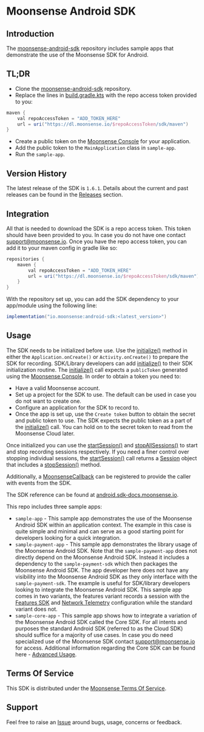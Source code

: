 # Moonsense Android SDK

## Introduction

The [moonsense-android-sdk](https://github.com/moonsense/moonsense-android-sdk) repository includes sample apps that demonstrate the use of the Moonsense SDK for Android.

## TL;DR

- Clone the [moonsense-android-sdk](https://github.com/moonsense/moonsense-android-sdk) repository.
- Replace the lines in [build.gradle.kts](https://github.com/moonsense/moonsense-android-sdk/blob/main/build.gradle.kts) with the repo access token provided to you:
```groovy
maven {
    val repoAccessToken = "ADD_TOKEN_HERE"
    url = uri("https://dl.moonsense.io/$repoAccessToken/sdk/maven")
}
```
- Create a public token on the [Moonsense Console](https://console.moonsense.cloud/) for your application.
- Add the public token to the `MainApplication` class in `sample-app`.
- Run the `sample-app`.

## Version History

The latest release of the SDK is `1.6.1`. Details about the current and past releases can be found in the [Releases](https://github.com/moonsense/moonsense-android-sdk/releases) section.

## Integration

All that is needed to download the SDK is a repo access token. This token should have been provided to you. In case you do not have one contact [support@moonsense.io](mailto:support@moonsense.io). Once you have the repo access token, you can add it to your maven config in gradle like so:

```groovy
repositories {
    maven {
        val repoAccessToken = "ADD_TOKEN_HERE"
        url = uri("https://dl.moonsense.io/$repoAccessToken/sdk/maven")
    }
}
```

With the repository set up, you can add the SDK dependency to your app/module using the following line:

```groovy
implementation("io.moonsense:android-sdk:<latest_version>")
```

## Usage

The SDK needs to be initialized before use. Use the [initialize()](https://android.sdk-docs.moonsense.io/sdk/io.moonsense.sdk/-moonsense/initialize.html) method in either the `Application.onCreate()` or `Activity.onCreate()` to prepare the SDK for recording. SDK/Library developers can add [initialize()](https://android.sdk-docs.moonsense.io/sdk/io.moonsense.sdk/-moonsense/initialize.html) to their SDK initialization routine. The [initialize()](https://android.sdk-docs.moonsense.io/sdk/io.moonsense.sdk/-moonsense/initialize.html) call expects a `publicToken` generated using the [Moonsense Console](https://console.moonsense.cloud/). In order to obtain a token you need to:

- Have a valid Moonsense account.
- Set up a project for the SDK to use. The default can be used in case you do not want to create one.
- Configure an application for the SDK to record to.
- Once the app is set up, use the `Create token` button to obtain the secret and public token to use. The SDK expects the public token as a part of the [initialize()](https://android.sdk-docs.moonsense.io/sdk/io.moonsense.sdk/-moonsense/initialize.html) call. You can hold on to the secret token to read from the Moonsense Cloud later.

Once initialized you can use the [startSession()](https://android.sdk-docs.moonsense.io/sdk/io.moonsense.sdk/-moonsense/start-session.html) and [stopAllSessions()](https://android.sdk-docs.moonsense.io/sdk/io.moonsense.sdk/-moonsense/stop-all-sessions.html) to start and stop recording sessions respectively. If you need a finer control over stopping individual sessions, the [startSession()](https://android.sdk-docs.moonsense.io/sdk/io.moonsense.sdk/-moonsense/start-session.html) call returns a [Session](https://android.sdk-docs.moonsense.io/sdk/io.moonsense.sdk.model/-session/index.html) object that includes a [stopSession()](https://android.sdk-docs.moonsense.io/sdk/io.moonsense.sdk.model/-session/stop-session.html) method.

Additionally, a [MoonsenseCallback](https://android.sdk-docs.moonsense.io/sdk/io.moonsense.sdk.callback/-moonsense-callback/index.html) can be registered to provide the caller with events from the SDK.

The SDK reference can be found at [android.sdk-docs.moonsense.io](https://android.sdk-docs.moonsense.io/).

This repo includes three sample apps:

- `sample-app` - This sample app demonstrates the use of the Moonsense Android SDK within an application context. The example in this case is quite simple and minimal and can serve as a good starting point for developers looking for a quick integration.
- `sample-payment-app` - This sample app demonstrates the library usage of the Moonsense Android SDK. Note that the `sample-payment-app` does not directly depend on the Moonsense Android SDK. Instead it includes a dependency to the `sample-payment-sdk` which then packages the Moonsense Android SDK. The app developer here does not have any visibility into the Moonsense Android SDK as they only interface with the `sample-payment-sdk`. The example is useful for SDK/library developers looking to integrate the Moonsense Android SDK. This sample app comes in two variants, the features variant records a session with the [Features SDK](https://docs.moonsense.io/articles/sdk/feature-generation) and [Network Telemetry](https://docs.moonsense.io/articles/network-telemetry/getting-started) configuration while the standard variant does not.
- `sample-core-app` - This sample app shows how to integrate a variation of the Moonsense Android SDK called the Core SDK. For all intents and purposes the standard Android SDK (referred to as the Cloud SDK) should suffice for a majority of use cases. In case you do need specialized use of the Moonsense SDK contact [support@moonsense.io](mailto:support@moonsense.io) for access. Additional information regarding the Core SDK can be found here - [Advanced Usage](https://docs.moonsense.io/articles/sdk/advanced-usage).

## Terms Of Service

This SDK is distributed under the [Moonsense Terms Of Service](https://www.moonsense.io/terms-of-service).

## Support

Feel free to raise an [Issue](https://github.com/moonsense/moonsense-android-sdk/issues) around bugs, usage, concerns or feedback.
